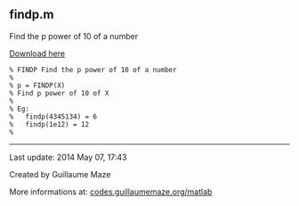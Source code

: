 ## findp.m ##
Find the p power of 10 of a number

[Download here](http://guillaumemaze.googlecode.com/svn/trunk/matlab/codes/matrix/findp.m)

```
% FINDP Find the p power of 10 of a number
%
% p = FINDP(X) 
% Find p power of 10 of X
%
% Eg:
%	findp(4345134) = 6
%	findp(1e12) = 12
%
```

---

Last update: 2014 May 07, 17:43

Created by Guillaume Maze

More informations at: [codes.guillaumemaze.org/matlab](http://codes.guillaumemaze.org/matlab)